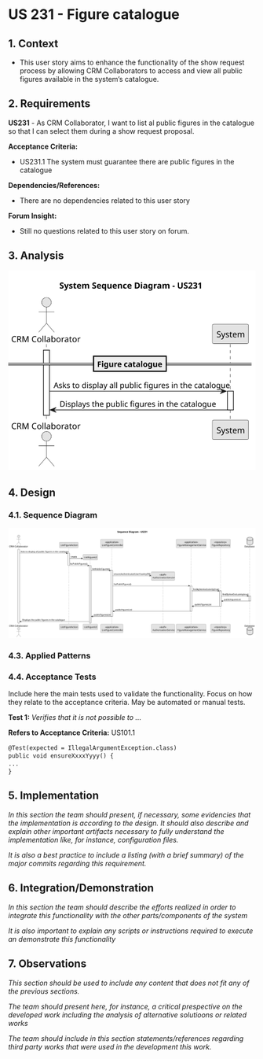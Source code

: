 # US 231 - Figure catalogue

## 1. Context

* This user story aims to enhance the functionality of the show request process by allowing CRM Collaborators to access and view all public figures available in the system’s catalogue.

## 2. Requirements

**US231** - As CRM Collaborator, I want to list al public figures in the catalogue so that I can select them during a show request proposal.

**Acceptance Criteria:**

- US231.1 The system must guarantee there are public figures in the catalogue

**Dependencies/References:**

* There are no dependencies related to this user story

**Forum Insight:**

* Still no questions related to this user story on forum.

## 3. Analysis

![System Sequence Diagram](images/system-sequence-diagram-US231.svg)

## 4. Design


### 4.1. Sequence Diagram

![Sequence Diagram](images/sequence-diagram-US231.svg)

### 4.3. Applied Patterns

### 4.4. Acceptance Tests

Include here the main tests used to validate the functionality. Focus on how they relate to the acceptance criteria. May be automated or manual tests.

**Test 1:** *Verifies that it is not possible to ...*

**Refers to Acceptance Criteria:** US101.1


```
@Test(expected = IllegalArgumentException.class)
public void ensureXxxxYyyy() {
...
}
````

## 5. Implementation

*In this section the team should present, if necessary, some evidencies that the implementation is according to the design. It should also describe and explain other important artifacts necessary to fully understand the implementation like, for instance, configuration files.*

*It is also a best practice to include a listing (with a brief summary) of the major commits regarding this requirement.*

## 6. Integration/Demonstration

*In this section the team should describe the efforts realized in order to integrate this functionality with the other parts/components of the system*

*It is also important to explain any scripts or instructions required to execute an demonstrate this functionality*

## 7. Observations

*This section should be used to include any content that does not fit any of the previous sections.*

*The team should present here, for instance, a critical prespective on the developed work including the analysis of alternative solutioons or related works*

*The team should include in this section statements/references regarding third party works that were used in the development this work.*
